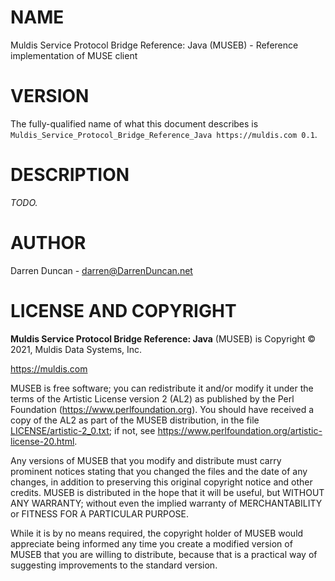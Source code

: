 # NAME

Muldis Service Protocol Bridge Reference: Java (MUSEB) - Reference implementation of MUSE client

# VERSION

The fully-qualified name of what this document describes is
`Muldis_Service_Protocol_Bridge_Reference_Java https://muldis.com 0.1`.

# DESCRIPTION

*TODO.*

# AUTHOR

Darren Duncan - darren@DarrenDuncan.net

# LICENSE AND COPYRIGHT

**Muldis Service Protocol Bridge Reference: Java** (MUSEB) is Copyright © 2021, Muldis Data Systems, Inc.

<https://muldis.com>

MUSEB is free software;
you can redistribute it and/or modify it under the terms of the Artistic
License version 2 (AL2) as published by the Perl Foundation
(<https://www.perlfoundation.org>).  You should have received a copy of the
AL2 as part of the MUSEB distribution, in the file
[LICENSE/artistic-2_0.txt](../LICENSE/artistic-2_0.txt); if not, see
<https://www.perlfoundation.org/artistic-license-20.html>.

Any versions of MUSEB that you modify and distribute must carry prominent
notices stating that you changed the files and the date of any changes, in
addition to preserving this original copyright notice and other credits.
MUSEB is distributed in the hope that it will be
useful, but WITHOUT ANY WARRANTY; without even the implied warranty of
MERCHANTABILITY or FITNESS FOR A PARTICULAR PURPOSE.

While it is by no means required, the copyright holder of MUSEB
would appreciate being informed any time you create a modified version of
MUSEB that you are willing to distribute, because that is a
practical way of suggesting improvements to the standard version.
